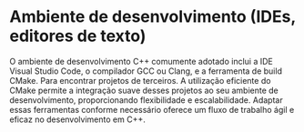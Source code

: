 # Ambiente de desenvolvimento (IDEs, editores de texto)

O ambiente de desenvolvimento C++ comumente adotado inclui a IDE Visual Studio Code, o compilador GCC ou Clang, e a ferramenta de build CMake. Para encontrar projetos de terceiros. A utilização eficiente do CMake permite a integração suave desses projetos ao seu ambiente de desenvolvimento, proporcionando flexibilidade e escalabilidade. Adaptar essas ferramentas conforme necessário oferece um fluxo de trabalho ágil e eficaz no desenvolvimento em C++.
